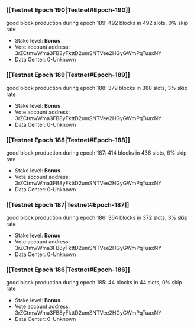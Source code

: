 ### [[Testnet Epoch 190|Testnet#Epoch-190]]
good block production during epoch 189: 492 blocks in 492 slots, 0% skip rate
* Stake level: **Bonus** 
* Vote account address: 3rZCtmwWma3FB8yFkttD2umSNTVee2HGyGWmPqTuaxNY
* Data Center: 0-Unknown
### [[Testnet Epoch 189|Testnet#Epoch-189]]
good block production during epoch 188: 379 blocks in 388 slots, 3% skip rate
* Stake level: **Bonus** 
* Vote account address: 3rZCtmwWma3FB8yFkttD2umSNTVee2HGyGWmPqTuaxNY
* Data Center: 0-Unknown
### [[Testnet Epoch 188|Testnet#Epoch-188]]
good block production during epoch 187: 414 blocks in 436 slots, 6% skip rate
* Stake level: **Bonus** 
* Vote account address: 3rZCtmwWma3FB8yFkttD2umSNTVee2HGyGWmPqTuaxNY
* Data Center: 0-Unknown
### [[Testnet Epoch 187|Testnet#Epoch-187]]
good block production during epoch 186: 364 blocks in 372 slots, 3% skip rate
* Stake level: **Bonus** 
* Vote account address: 3rZCtmwWma3FB8yFkttD2umSNTVee2HGyGWmPqTuaxNY
* Data Center: 0-Unknown
### [[Testnet Epoch 186|Testnet#Epoch-186]]
good block production during epoch 185: 44 blocks in 44 slots, 0% skip rate
* Stake level: **Bonus** 
* Vote account address: 3rZCtmwWma3FB8yFkttD2umSNTVee2HGyGWmPqTuaxNY
* Data Center: 0-Unknown
